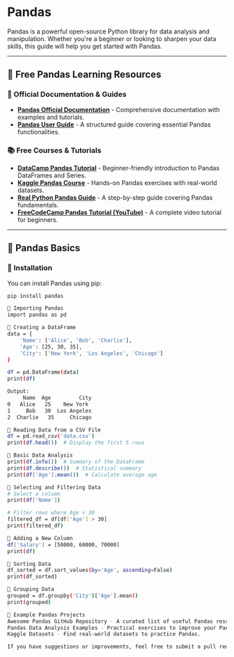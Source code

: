 
# Pandas 

Pandas is a powerful open-source Python library for data analysis and manipulation. Whether you're a beginner or looking to sharpen your data skills, this guide will help you get started with Pandas.  

---

## 📖 Free Pandas Learning Resources  

### 📝 Official Documentation & Guides  
- **[Pandas Official Documentation](https://pandas.pydata.org/docs/)** - Comprehensive documentation with examples and tutorials.  
- **[Pandas User Guide](https://pandas.pydata.org/pandas-docs/stable/user_guide/index.html)** - A structured guide covering essential Pandas functionalities.  

### 📚 Free Courses & Tutorials  
- **[DataCamp Pandas Tutorial](https://www.datacamp.com/tutorial/pandas-tutorial-dataframe-python)** - Beginner-friendly introduction to Pandas DataFrames and Series.  
- **[Kaggle Pandas Course](https://www.kaggle.com/learn/pandas)** - Hands-on Pandas exercises with real-world datasets.  
- **[Real Python Pandas Guide](https://realpython.com/pandas-python/)** - A step-by-step guide covering Pandas fundamentals.  
- **[FreeCodeCamp Pandas Tutorial (YouTube)](https://www.youtube.com/watch?v=vmEHCJofslg)** - A complete video tutorial for beginners.  

---

## 🔹 Pandas Basics  

### 📌 Installation  
You can install Pandas using pip:  
```bash
pip install pandas

📌 Importing Pandas
import pandas as pd

📌 Creating a DataFrame
data = {
    'Name': ['Alice', 'Bob', 'Charlie'],
    'Age': [25, 30, 35],
    'City': ['New York', 'Los Angeles', 'Chicago']
}

df = pd.DataFrame(data)
print(df)

Output:
     Name  Age         City
0   Alice   25    New York
1     Bob   30  Los Angeles
2  Charlie   35     Chicago

📌 Reading Data from a CSV File
df = pd.read_csv('data.csv')
print(df.head())  # Display the first 5 rows

📌 Basic Data Analysis
print(df.info())  # Summary of the DataFrame
print(df.describe())  # Statistical summary
print(df['Age'].mean())  # Calculate average age

📌 Selecting and Filtering Data
# Select a column
print(df['Name'])

# Filter rows where Age > 30
filtered_df = df[df['Age'] > 30]
print(filtered_df)

📌 Adding a New Column
df['Salary'] = [50000, 60000, 70000]
print(df)

📌 Sorting Data
df_sorted = df.sort_values(by='Age', ascending=False)
print(df_sorted)

📌 Grouping Data
grouped = df.groupby('City')['Age'].mean()
print(grouped)

📂 Example Pandas Projects
Awesome Pandas GitHub Repository - A curated list of useful Pandas resources and projects.
Pandas Data Analysis Examples - Practical exercises to improve your Pandas skills.
Kaggle Datasets - Find real-world datasets to practice Pandas.

If you have suggestions or improvements, feel free to submit a pull request! Let's learn and grow together.
